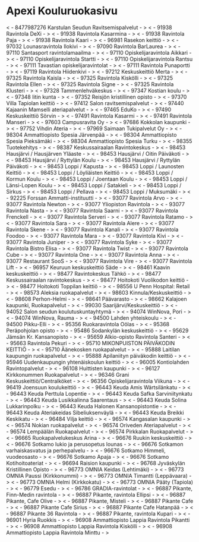# Apexi Kouluruokasivu #

< - 8477987276 Karstulan Seudun Ravitsemispalvelut - >
< - 91938 Ravintola DeXi - >
< - 91938 Ravintola Kasarmina - >
< - 91938 Ravintola Paja - >
< - 91938 Ravintola Kaari - >
< - 96981 Rasekon keittiö - >
< - 97032 Lounasravintola Ilokivi - >
< - 97090 Ravintola BarLaurea - >
< - 97110 Santasport ravintolamaailma - >
< - 97110 Opiskelijaravintola Aikkari - >
< - 97110 Opiskelijaravintola Startti - >
< - 97110 Opiskelijaravintola Rantsu - >
< - 97111 Tavastian opiskelijaravintolat - >
< - 97111 Ravintola Punaportti - >
< - 97119 Ravintola Hiidenkivi - >
< - 97212 Keskuskeittiö Merta - >
< - 97325 Ravintola Kaisla - >
< - 97325 Ravintola Kiskölli - >
< - 97325 Ravintola Ellen - >
< - 97325 Ravintola Signe - >
< - 97325 Ravintola Klusteri - >
< - 97328 Tammenlehväkeskus - >
< - 97347 Kostian koulu - >
< - 97348 Iitin kunta - >
< - 97352 Reisjön kristillinen opisto - >
< - 97370 Villa Tapiolan keittiö - >
< - 97412 Salon ravitsemispalvelut - >
< - 97440 Kajaanin Mamselli ateriapalvelut - >
< - 97465 EduKo - >
< - 97490 Keskuskeittiö Sörvin - >
< - 97491 Ravintola Kasarmi - >
< - 97491 Ravintola Manseri - >
< - 97603 Campusravita Oy - >
< - 97686 Kokkolan kaupunki - >
< - 97752 Vihdin Ateria - >
< - 97969 Saimaan Tukipalvelut Oy - >
< - 98304 Ammattiopisto Spesia Järvenpää - >
< - 98304 Ammattiopisto Spesia Pieksämäki - >
< - 98304 Ammattiopisto Spesia Turku - >
< - 98355 Tuotekehitys - >
< - 98387 Keskussairaalan Ravintokeskus - >
< - 98453 Hausjärvi / Hausjärven Yläaste - >
< - 98453 Hausjärvi / Oitin Päiväkoti - >
< - 98453 Hausjärvi / Ryttylän Koulu - >
< - 98453 Hausjärvi / Ryttylän Päiväkoti - >
< - 98453 Loppi / Kapusta - >
< - 98453 Loppi / Launosten Keittiö - >
< - 98453 Loppi / Löyliäisten Keittiö - >
< - 98453 Loppi / Kormun Koulu - >
< - 98453 Loppi / Joentaan Koulu - >
< - 98453 Loppi / Länsi-Lopen Koulu - >
< - 98453 Loppi / Satakieli - >
< - 98453 Loppi / Sirkus - >
< - 98453 Loppi / Pellava - >
< - 98453 Loppi / Muksumäki - >
< - 92225 Forssan Ammatti-instituutti - >
< - 93077 Ravintola Arvo - >
< - 93077 Ravintola Newton - >
< - 93077 Yliopiston Ravintola - >
< - 93077 Ravintola Nasta - >
< - 93077 Ravintola Saarni - >
< - 93077 Ravintola Frenckell - >
< - 93077 Ravintola Serveri - >
< - 93077 Ravintola Ratamo - >
< - 93077 Ravintola Sara - >
< - 93077 Ravintola Alere - >
< - 93077 Ravintola Skene - >
< - 93077 Ravintola Kanali - >
< - 93077 Ravintola Foodoo - >
< - 93077 Ravintola Mara - >
< - 93077 Ravintola Kivi - >
< - 93077 Ravintola Juniper - >
< - 93077 Ravintola Syke - >
< - 93077 Ravintola Bistro Elisa - >
< - 93077 Ravintola Twist - >
< - 93077 Ravintola Cube - >
< - 93077 Ravintola One - >
< - 93077 Ravintola Anna - >
< - 93077 Restaurant SooS - >
< - 93077 Ravintola Vire - >
< - 93077 Ravintola Lift - >
< - 96957 Keuruun keskuskeittiö Säde - >
< - 98461 Kaavin keskuskeittiö - >
< - 98477 Ravintokeskus Tähkö - >
< - 98477 Keskussairaalan ravintokeskus - >
< - 98477 Hoitokoti Vuolikodon keittiö - >
< - 98477 Hoitokoti Toppilan keittiö - >
< - 98556 U Penn Hospital: Retail - >
< - 98573 Aleksia ruokapalvelut - >
< - 98603 Kinnula/Keskuskeittiö - >
< - 98608 Perhon-Helmi - >
< - 98641 Päävarasto - >
< - 98662 Kalajoen kaupunki, Ruokapalvelut - >
< - 99030 Saarijärvi/Keskuskeittiö - >
< - 94052 Salon seudun koulutuskuntayhtymä - >
< - 94074 WinNova, Pori - >
< - 94074 WinNova, Rauma - >
< - 94500 Lahden yhteiskoulu - >
< - 94500 Pikku-Elli - >
< - 95356 Ruokaravintola Oölas - >
< - 95368 Peräpohjolan opisto - >
< - 95486 Sodankylän keskuskeittiö - >
< - 95629 Jämsän Kr. Kansanopisto - >
< - 95659 Alkio-opisto Ravintola Santeri - >
< - 95663 Ravintola Pekuri - >
< - 95710 MIKONPUISTON PÄIVÄKODIN KEITTIÖ - >
< - 95710 Äänekosken ruokapalvelut - >
< - 95888 Laitilan kaupungin ruokapalvelut - >
< - 95888 Apilaniityn päiväkodin keittiö - >
< - 95946 Uudenkaupungin yhtenäiskoulun keittiö - >
< - 96005 Kontiolahden Ravintopalvelut - >
< - 96108 Huittisten kaupunki - >
< - 96127 Kirkkonummen Ruokapalvelut - >
< - 96346 Grani Keskuskeittiö/Centralköket - >
< - 96356 Opiskelijaravintola Viikuna - >
< - 96419 Joensuun koulukeittiö - >
< - 96443 Keuda Amis Wärtsilänkatu - >
< - 96443 Keuda Perttula Lopentie - >
< - 96443 Keuda Safka Sarviniitynkatu - >
< - 96443 Keuda Lusikkalinna Saarentaus - >
< - 96443 Keuda Solina Lukkarinpolku - >
< - 96443 Keuda Halonen Kansanopistontie - >
< - 96443 Keuda Ateriakeidas Sibeliuksenväylä - >
< - 96443 Keuda Breikki Keskikatu - >
< - 96484 Vilja keittiö - >
< - 96574 Kangasalan kaupunki - >
< - 96574 Nokian ruokapalvelut - >
< - 96574 Oriveden Ateriapalvelut - >
< - 96574 Lempäälän Ruokapalvelut - >
< - 96574 Pirkkalan Ruokapalvelut - >
< - 96665 Ruokapalvelukeskus Arina - >
< - 96676 Ruukin keskuskeittiö - >
< - 96676 Sotkamo lukio ja perusopetus lounas - >
< - 96676 Sotkamon varhaiskasvatus ja perhepalvelu - >
< - 96676 Sotkamo Himmeli, vuodeosasto - >
< - 96676 Sotkamo Apaja - >
< - 96676 Sotkamo Kotihoitoateriat - >
< - 96694 Raision kaupunki - >
< - 96768 Jyväskylän Kristillinen Opisto - >
< - 96773 OMNIA Keidas (Lehtimäki) - >
< - 96773 OMNIA Paussi (Kirkkonummi) - >
< - 96773 OMNIA Timantti (Leppävaara) - >
< - 96773 OMNIA Helmi (Kirkkokatu) - >
< - 96773 OMNIA Pääty (Tapiola) - >
< - 96779 Esedu - >
< - 96786 GRADIA-ravintolat - >
< - 96887 Pikante, Finn-Medin ravintola - >
< - 96887 Pikante, ravintola Ellipsi - >
< - 96887 Pikante, Cafe Olive - >
< - 96887 Pikante, Misteli - >
< - 96887 Pikante Cafe - >
< - 96887 Pikante Cafe Sirius - >
< - 96887 Pikante Cafe Hatanpää - >
< - 96887 Pikante 36 Ravintola - >
< - 96887 Pikante, ravintola Kupari - >
< - 96901 Hyria Ruokkis - >
< - 96908 Ammattiopisto Lappia Ravintola Pikantti - >
< - 96908 Ammattiopisto Lappia Ravintola Kiskölli - >
< - 96908 Ammattiopisto Lappia Ravintola Minttu - >
